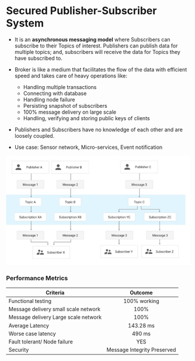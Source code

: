 
# **Secured Publisher-Subscriber System**

* It is an **asynchronous messaging model** where Subscribers can subscribe to
their Topics of interest. Publishers can publish data for multiple topics; and,
subscribers will receive the data for Topics they have subscribed to.
* Broker is like a medium that facilitates the flow of the data with efficient
speed and takes care of heavy operations like:
  * Handling multiple transactions
  * Connecting with database
  * Handling node failure
  * Persisting snapshot of subscribers
  * 100% message delivery on large scale
  * Handling, verifying and storing public keys of clients

* Publishers and Subscribers have no knowledge of each other and are loosely
coupled.
* Use case: Sensor network, Micro-services, Event notification

![alt text](https://github.com/parikshitdeshmukh/SecuredPublisherSubscriber/blob/master/Documentation/pubsub.jpg)

### Performance Metrics


| Criteria        | Outcome           |
| ------------- |:-------------:|
| Functional testing     | 100% working |
| Message delivery small scale network | 100%      |
| Message delivery Large scale network | 100%      |
| Average Latency | 143.28 ms     |
| Worse case latency | 490 ms |
| Fault tolerant/ Node failure | YES |
| Security | Message Integrity Preserved |
